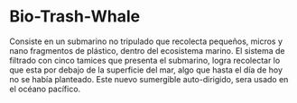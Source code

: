 # Bio-Trash-Whale
 Consiste en un submarino no tripulado que recolecta pequeños, micros y nano fragmentos de plástico, dentro del ecosistema marino. El sistema de filtrado con cinco tamices que presenta el submarino, logra recolectar lo que esta por debajo de la superficie del mar, algo que hasta el día de hoy no se había planteado. Este nuevo sumergible auto-dirigido, sera usado en el océano pacífico.
